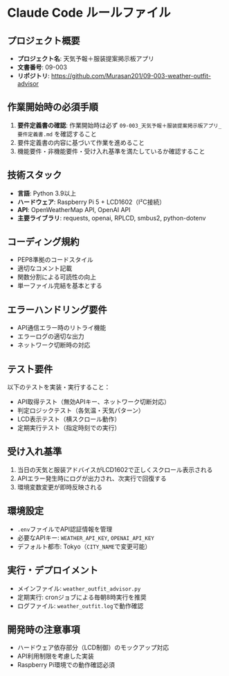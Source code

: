 # Claude Code ルールファイル

## プロジェクト概要
- **プロジェクト名**: 天気予報＋服装提案掲示板アプリ
- **文書番号**: 09-003
- **リポジトリ**: https://github.com/Murasan201/09-003-weather-outfit-advisor

## 作業開始時の必須手順
1. **要件定義書の確認**: 作業開始時は必ず `09-003_天気予報＋服装提案掲示板アプリ_要件定義書.md` を確認すること
2. 要件定義書の内容に基づいて作業を進めること
3. 機能要件・非機能要件・受け入れ基準を満たしているか確認すること

## 技術スタック
- **言語**: Python 3.9以上
- **ハードウェア**: Raspberry Pi 5 + LCD1602（I²C接続）
- **API**: OpenWeatherMap API, OpenAI API
- **主要ライブラリ**: requests, openai, RPLCD, smbus2, python-dotenv

## コーディング規約
- PEP8準拠のコードスタイル
- 適切なコメント記載
- 関数分割による可読性の向上
- 単一ファイル完結を基本とする

## エラーハンドリング要件
- API通信エラー時のリトライ機能
- エラーログの適切な出力
- ネットワーク切断時の対応

## テスト要件
以下のテストを実装・実行すること：
- API取得テスト（無効APIキー、ネットワーク切断対応）
- 判定ロジックテスト（各気温・天気パターン）
- LCD表示テスト（横スクロール動作）
- 定期実行テスト（指定時刻での実行）

## 受け入れ基準
1. 当日の天気と服装アドバイスがLCD1602で正しくスクロール表示される
2. APIエラー発生時にログが出力され、次実行で回復する
3. 環境変数変更が即時反映される

## 環境設定
- `.env`ファイルでAPI認証情報を管理
- 必要なAPIキー: `WEATHER_API_KEY`, `OPENAI_API_KEY`
- デフォルト都市: Tokyo（`CITY_NAME`で変更可能）

## 実行・デプロイメント
- メインファイル: `weather_outfit_advisor.py`
- 定期実行: cronジョブによる毎朝8時実行を推奨
- ログファイル: `weather_outfit.log`で動作確認

## 開発時の注意事項
- ハードウェア依存部分（LCD制御）のモックアップ対応
- API利用制限を考慮した実装
- Raspberry Pi環境での動作確認必須
